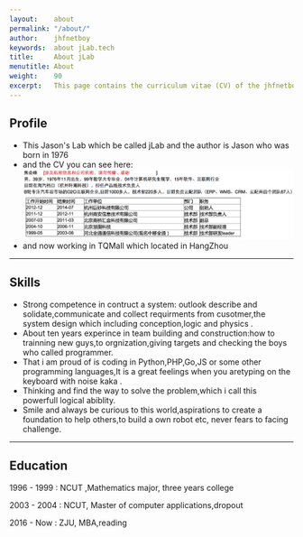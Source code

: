 ```yaml
---
layout:    about
permalink: "/about/"
author:    jhfnetboy
keywords:  about jLab.tech
title:     About jLab
menutitle: About
weight:    90
excerpt:   This page contains the curriculum vitae (CV) of the jhfnetboy.
---
```


## Profile

+ This Jason's Lab which be called jLab and the author is Jason who was born in 1976
+ and the CV you can see here:
![jLab.tech.cv](/assets/jiaohuifeng.curriculum.vitae.png)
+  and now working in TQMall which located in HangZhou
---

## Skills

- Strong competence in contruct a system: outlook describe and solidate,communicate and collect requirments from cusotmer,the system design which including conception,logic and physics .
- About ten years experince in team building and construction:how to trainning new guys,to orgnization,giving targets and checking the boys who called programmer.
- That i am proud of  is coding in Python,PHP,Go,JS or some other programming languages,It is a great feelings when you aretyping on the keyboard with noise kaka .
- Thinking and find the way to solve the problem,which i call this powerfull logical abiblity.
- Smile and always be curious to this world,aspirations to create a foundation to help others,to build a own robot etc, never fears to facing challenge.

---

## Education

1996 - 1999
: NCUT ,Mathematics major, three years college

2003 - 2004
: NCUT, Master of computer applications,dropout

2016 - Now
: ZJU, MBA,reading  
